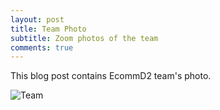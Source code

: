 ```yaml
---
layout: post
title: Team Photo
subtitle: Zoom photos of the team
comments: true
---
```


This blog post contains EcommD2 team's photo.


![Team](https://i.ibb.co/XDF0nhg/Screenshot-62-1.png)
